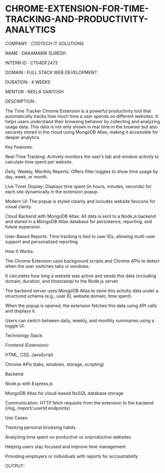 # CHROME-EXTENSION-FOR-TIME-TRACKING-AND-PRODUCTIVITY-ANALYTICS

COMPANY : CODTECH IT SOLUTIONS

NAME : DAKAMARRI SURESH

INTERN ID : CT04DF2473

DOMAIN : FULL STACK WEB DEVELOPMENT

DURATION : 4 WEEKS

MENTOR : NEELA SANTOSH

DESCRIPTION :

The Time Tracker Chrome Extension is a powerful productivity tool that automatically tracks how much time a user spends on different websites. It helps users understand their browsing behavior by collecting and analyzing usage data. This data is not only shown in real time in the browser but also securely stored in the cloud using MongoDB Atlas, making it accessible for deeper analytics.

Key Features:

Real-Time Tracking: Actively monitors the user’s tab and window activity to calculate time spent per website.

Daily, Weekly, Monthly Reports: Offers filter toggles to show time usage by day, week, or month.

Live Timer Display: Displays time spent (in hours, minutes, seconds) for each site dynamically in the extension popup.

Modern UI: The popup is styled cleanly and includes website favicons for visual clarity.

Cloud Backend with MongoDB Atlas: All data is sent to a Node.js backend and stored in a MongoDB Atlas database for persistence, reporting, and future expansion.

User-Based Reports: Time tracking is tied to user IDs, allowing multi-user support and personalized reporting.

How It Works:

The Chrome Extension uses background scripts and Chrome APIs to detect when the user switches tabs or windows.

It calculates how long a website was active and sends this data (including domain, duration, and timestamp) to the Node.js server.

The backend server uses MongoDB Atlas to store this activity data under a structured schema (e.g., user ID, website domain, time spent).

When the popup is opened, the extension fetches this data using API calls and displays it.

Users can switch between daily, weekly, and monthly summaries using a toggle UI.

 Technology Stack:
 
Frontend (Extension):

HTML, CSS, JavaScript

Chrome APIs (tabs, windows, storage, scripting)

Backend:

Node.js with Express.js

MongoDB Atlas for cloud-based NoSQL database storage

Communication: HTTP fetch requests from the extension to the backend (/log, /report/:userId endpoints)

 Use Cases:
 
Tracking personal browsing habits

Analyzing time spent on productive vs unproductive websites

Helping users stay focused and improve time management

Providing employers or individuals with reports for accountability

OUTPUT:

